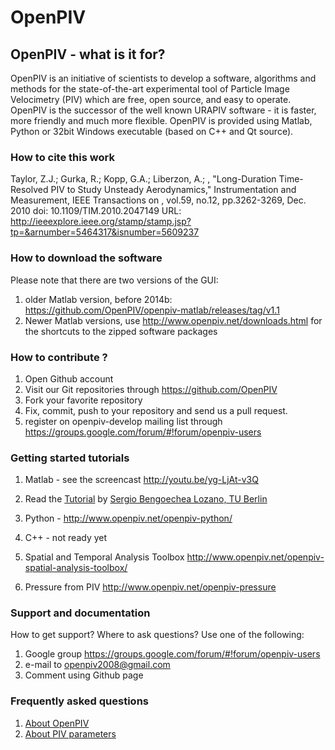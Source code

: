 # OpenPIV

## OpenPIV - what is it for? 

OpenPIV is an initiative of scientists to develop a software, algorithms and methods for the state-of-the-art experimental tool of Particle Image Velocimetry (PIV) which are free, open source, and easy to operate.
OpenPIV is the successor of the well known URAPIV software - it is faster, more friendly and much more flexible.
OpenPIV is provided using Matlab, Python or 32bit Windows executable (based on C++ and Qt source).

###  How to cite this work

Taylor, Z.J.; Gurka, R.; Kopp, G.A.; Liberzon, A.; , "Long-Duration Time-Resolved PIV to Study Unsteady Aerodynamics," Instrumentation and Measurement, IEEE Transactions on , vol.59, no.12, pp.3262-3269, Dec. 2010
doi: 10.1109/TIM.2010.2047149
URL: http://ieeexplore.ieee.org/stamp/stamp.jsp?tp=&arnumber=5464317&isnumber=5609237


### How to download the software
Please note that there are two versions of the GUI: 
1. older Matlab version, before 2014b: https://github.com/OpenPIV/openpiv-matlab/releases/tag/v1.1
2. Newer Matlab versions, use http://www.openpiv.net/downloads.html for the shortcuts to the zipped software packages

### How to contribute ?

1. Open Github account  
2. Visit our Git repositories through https://github.com/OpenPIV  
3. Fork your favorite repository  
4. Fix, commit, push to your repository and send us a pull request.   
5. register on openpiv-develop mailing list through https://groups.google.com/forum/#!forum/openpiv-users 



###  Getting started  tutorials  
1. Matlab - see the screencast http://youtu.be/yg-LjAt-v3Q
2. Read the [Tutorial](https://github.com/OpenPIV/openpiv-matlab/raw/master/docs/Tutorial_OpenPIV/Tutorial_OpenPIV.pdf)  by <a href="mailto:Sergio.Bengoechea.Lozano@tnt.TU-Berlin.DE"> Sergio Bengoechea Lozano, TU Berlin </a>
  
3. Python - http://www.openpiv.net/openpiv-python/  
4. C++ - not ready yet  
5. Spatial and Temporal Analysis Toolbox http://www.openpiv.net/openpiv-spatial-analysis-toolbox/  
6. Pressure from PIV http://www.openpiv.net/openpiv-pressure  


### Support and documentation  
How to get support? Where to ask questions? Use one of the following:  
1. Google group https://groups.google.com/forum/#!forum/openpiv-users   
2. e-mail to openpiv2008@gmail.com  
3. Comment using Github page  

### Frequently asked questions  
1. [About OpenPIV](https://github.com/OpenPIV/openpiv.github.com/wiki/Frequently-Asked-Questions-about-OpenPIV)
2. [About PIV parameters](https://github.com/OpenPIV/openpiv.github.com/wiki/Frequently-Asked-Questions-about-PIV-parameters)

